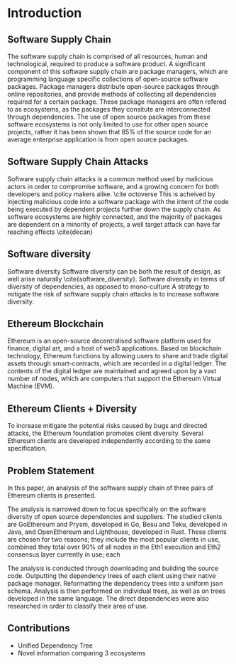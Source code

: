 # Introduction
## Software Supply Chain
The software supply chain is comprised of all resources, human and technological, required to produce a software product.
A significant component of this software supply chain are package managers, which are programming language specific collections of open-source software packages.
Package managers distribute open-source packages through online repositories, and provide methods of collecting all dependencies required for a certain package.
These package managers are often refered to as ecosystems, as the packages they consitute are interconnected through dependencies.
The use of open source packages from these software ecosystems is not only limited to use for other open source projects, rather it has been shown that 85\% of the source code for an average enterprise application is from open source packages.
## Software Supply Chain Attacks
Software supply chain attacks is a common method used by malicious actors in order to compromise software, and a growing concern for both developers and policy makers alike. \cite octoverse
This is acheived by injecting malicious code into a software package with the intent of the code being executed by dependent projects further down the supply chain.
As software ecosystems are highly connected, and the majority of packages are dependent on a minority of projects, a well target attack can have far reaching effects \cite{decan}
## Software diversity
Software diversity 
Software diversity can be both the result of design, as well arise naturally \cite{software_diversity}.
Software diversity in terms of diversity of dependencies, as opposed to mono-culture 
A strategy to mitigate the risk of software supply chain attacks is to increase software diversity.
## Ethereum Blockchain
Ethereum is an open-source decentralised software platform used for finance, digital art, and a host of web3 applications.
Based on blockchain technology, Ethereum functions by allowing users to share and trade digital assets through smart-contracts, which are recorded in a digital ledger.
The contents of the digital ledger are maintained and agreed upon by a vast number of nodes, which are computers that support the Ethereum Virtual Machine (EVM).

## Ethereum Clients + Diversity
To increase mitigate the potential risks caused by bugs and directed attacks, the Ethereum foundation promotes client diversity.
Several Ethereum clients are developed independently according to the same specification.



## Problem Statement
In this paper, an analysis of the software supply chain of three pairs of Ethereum clients is presented.

The analysis is narrowed down to focus specifically on the software diversity of open source dependencies and suppliers.
The studied clients are GoEthereum and Prysm, developed in Go, Besu and Teku, developed in Java, and OpenEthereum and Lighthouse, developed in Rust.
These clients are chosen for two reasons; they include the most popular clients in use, combined they total over 90\% of all nodes in the Eth1 execution and Eth2 consensus layer currently in use; each

The analysis is conducted through downloading and building the source code.
Outputting the dependency trees of each client using their native package manager.
Reformatting the dependency trees into a uniform json schema.
Analysis is then performed on individual trees, as well as on trees developed in the same language.
The direct dependencies were also researched in order to classify their area of use.

## Contributions
- Unified Dependency Tree
- Novel information comparing 3 ecosystems
